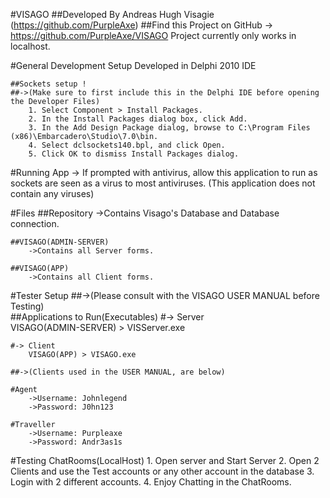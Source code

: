 #VISAGO
	##Developed By Andreas Hugh Visagie (https://github.com/PurpleAxe)
	##Find this Project on GitHub
		-> https://github.com/PurpleAxe/VISAGO
	Project currently only works in localhost. 


#General Development Setup
	Developed in Delphi 2010 IDE
	
	##Sockets setup !
	##->(Make sure to first include this in the Delphi IDE before opening the Developer Files)
		1. Select Component > Install Packages.
		2. In the Install Packages dialog box, click Add.
		3. In the Add Design Package dialog, browse to C:\Program Files (x86)\Embarcadero\Studio\7.0\bin.
		4. Select dclsockets140.bpl, and click Open.
		5. Click OK to dismiss Install Packages dialog.
		
		
#Running App
	-> If prompted with antivirus, allow this application to run as 
		sockets are seen as a virus to most antiviruses.
			(This application does not contain any viruses)
		
		
#Files 
	##Repository
		->Contains Visago's Database and Database connection.
		
	##VISAGO(ADMIN-SERVER)
		->Contains all Server forms.
		
	##VISAGO(APP)
		->Contains all Client forms.
		

#Tester Setup
 ##->(Please consult with the VISAGO USER MANUAL before Testing)	
	##Applications to Run(Executables)
	#-> Server	
		VISAGO(ADMIN-SERVER) > VISServer.exe
	
	#-> Client
		VISAGO(APP) > VISAGO.exe	
	
	##->(Clients used in the USER MANUAL, are below)
	
	#Agent
		->Username: Johnlegend
		->Password: J0hn123
	
	#Traveller
		->Username: Purpleaxe
		->Password: Andr3as1s
		
		
#Testing ChatRooms(LocalHost)
	1. Open server and Start Server
	2. Open 2 Clients and use the Test accounts or any 
		other account in the database
	3. Login with 2 different accounts.
	4. Enjoy Chatting in the ChatRooms.